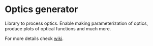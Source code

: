 # Optics generator

Library to process optics. Enable making parameterization of optics, produce plots of optical functions and much more.

For more details check [wiki](https://gitlab.cern.ch/rmucha/optics_generator_python/wikis/home).
